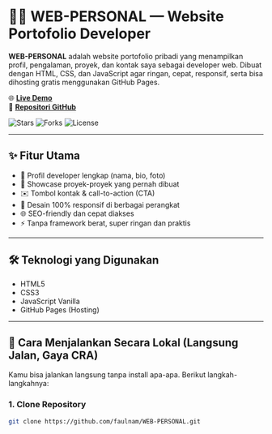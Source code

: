 # 👨‍💻 WEB-PERSONAL — Website Portofolio Developer

**WEB-PERSONAL** adalah website portofolio pribadi yang menampilkan profil, pengalaman, proyek, dan kontak saya sebagai developer web. Dibuat dengan HTML, CSS, dan JavaScript agar ringan, cepat, responsif, serta bisa dihosting gratis menggunakan GitHub Pages.

🌐 **[Live Demo](https://faulnam.github.io/WEB-PERSONAL/)**  
📁 **[Repositori GitHub](https://github.com/faulnam/WEB-PERSONAL)**

![Stars](https://img.shields.io/github/stars/faulnam/WEB-PERSONAL?style=social)
![Forks](https://img.shields.io/github/forks/faulnam/WEB-PERSONAL?style=social)
![License](https://img.shields.io/github/license/faulnam/WEB-PERSONAL)

---

## ✨ Fitur Utama

- 🧑 Profil developer lengkap (nama, bio, foto)
- 💼 Showcase proyek-proyek yang pernah dibuat
- ✉️ Tombol kontak & call-to-action (CTA)
- 📱 Desain 100% responsif di berbagai perangkat
- 🌐 SEO-friendly dan cepat diakses
- ⚡ Tanpa framework berat, super ringan dan praktis

---

## 🛠️ Teknologi yang Digunakan

- HTML5
- CSS3
- JavaScript Vanilla
- GitHub Pages (Hosting)

---

## 🚀 Cara Menjalankan Secara Lokal (Langsung Jalan, Gaya CRA)

Kamu bisa jalankan langsung tanpa install apa-apa. Berikut langkah-langkahnya:

### 1. Clone Repository

```bash
git clone https://github.com/faulnam/WEB-PERSONAL.git

